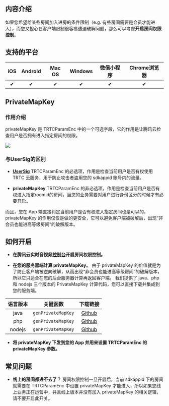 ## 内容介绍

如果您希望给某些房间加入进房的条件限制（e.g. 有些房间需要是会员才能进入），而您又担心在客户端限制很容易遭遇破解问题，那么可以考虑**开启房间权限控制**。

## 支持的平台

| iOS | Android | Mac OS | Windows | 微信小程序 | Chrome浏览器|
|:-------:|:-------:|:-------:|:-------:|:-------:|:-------:|
|     ✔  |    ✔    |    ✔   |    ✔    |   ✔    |   ✔    |

## PrivateMapKey

### 作用介绍
privateMapKey 是 TRTCParamEnc 中的一个可选字段，它的作用是让腾讯云检查用户是否拥有进入指定房间的权限。

![](https://main.qcloudimg.com/raw/93389bf9638bcfaf3d744467889dea84.jpg)

### 与UserSig的区别

- [**UserSig**](https://intl.cloud.tencent.com/document/product/647/35166) 
TRTCParamEnc 的必选项，作用是检查当前用户是否有权使用 TRTC 云服务，用于防止攻击者盗用您的 sdkappid 账号内的流量。

- **privateMapKey**
TRTCParamEnc 的非必选项，作用是检查当前用户是否有权进入指定roomid的房间，当您的业务需要对用户进行身份区分的时候才有必要开启。

 而且，您在 App 端直接判定当前用户是否有权进入指定房间也是可以的，privateMapKey 的作用仅仅是做的更安全，它可以避免客户端被破解后，出现“非会员也能进高等级房间”的破解版本。
 
## 如何开启
 - **在腾讯云实时音视频[控制台](https://console.cloud.tencent.com/rav)开启房间权限控制。**

 
 - **在您的服务器端计算 privateMapKey。**
  由于 privateMapKey 的价值就是为了防止客户端被逆向破解，从而出现“非会员也能进高等级房间”的破解版本，所以它只适合在您的后台服务器计算再返回客户端。
  我们提供了 java、php 和 nodejs 三个版本的 PrivateMapKey 计算代码，您可以直接下载并集成到您的服务端。

| 语言版本 | 关键函数 | 下载链接 |
|:---------:|:---------:|:---------:|
| java | `genPrivateMapKey` | [Github](https://github.com/TencentVideoCloudMLVBDev/usersig_server_source/tree/master/java)|
| php | `genPrivateMapKey` | [Github](https://github.com/TencentVideoCloudMLVBDev/usersig_server_source/tree/master/php)|
| nodejs | `genPrivateMapKey` | [Github](https://github.com/TencentVideoCloudMLVBDev/usersig_server_source/tree/master/nodejs)|

 - **将 privateMapKey 下发到您的 App 并用来设置 TRTCParamEnc 的 privateMapKey 参数。**

## 常见问题
 - **线上的房间都进不去了？**
 房间权限控制一旦开启后，当前 sdkappid 下的房间就需要在 TRTCParamEnc 中设置 privateMapKey 才能进入，所以如果您线上业务正在运营中，并且线上版本并没有加入 privateMapKey 的相关逻辑，请不要开启此开关。

